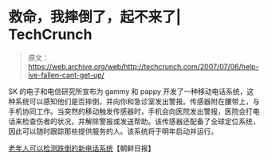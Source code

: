 # 救命，我摔倒了，起不来了| TechCrunch

> 原文：<https://web.archive.org/web/http://techcrunch.com/2007/07/06/help-ive-fallen-cant-get-up/>

SK 的电子和电信研究所宣布为 gammy 和 pappy 开发了一种移动电话系统，这种系统可以感知他们是否摔倒，并向你和急诊室发出警报。传感器附在腰带上，与手机协同工作。当突然的移动触发传感器时，手机会向医院发出警报，医院会打电话来检查伤者的状况，并解除警报或发送帮助。该传感器还配备了全球定位系统，因此可以随时跟踪那些提供服务的人。该系统将于明年启动并运行。

[老年人可以检测跌倒的新电话系统](https://web.archive.org/web/20160305145252/http://english.chosun.com/w21data/html/news/200707/200707060018.html)【朝鲜日报】